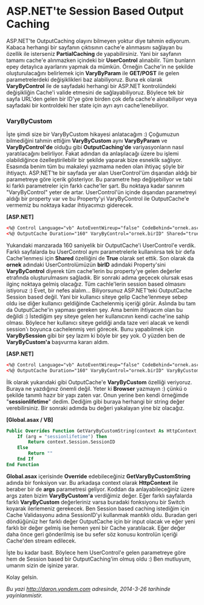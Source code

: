 # ASP.NET'te Session Based Output Caching 

ASP.NET'te OutputCaching olayını bilmeyen yoktur diye tahmin ediyorum.
Kabaca herhangi bir sayfanın çıktısının cache'e alınmasını sağlayan bu
özellik ile isterseniz **PartialCaching** de yapabilirsiniz. Yani bir
sayfanın tamamı cache'e alınmazken içindeki bir **UserControl**
alınabilir. Tüm bunların epey detaylıca ayarlarını yapmak da mümkün.
Örneğin Cache'in ne şekilde oluşturulacağını belirlemek için
**VaryByParam** ile **GET/POST** ile gelen parametrelerdeki
değişiklikleri baz alabiliyoruz. Buna ek olarak **VaryByControl** ile de
sayfadaki herhangi bir ASP.NET kontrolündeki değişikliğin Cache'i valide
etmesini de sağlayabiliyoruz. Böylece tek bir sayfa URL'den gelen bir
ID'ye göre birden çok defa cache'e alınabiliyor veya sayfadaki bir
kontroldeki her state için ayrı ayrı cache'lenebiliyor.

### VaryByCustom  

İşte şimdi size bir VaryByCustom hikayesi anlatacağım :) Çoğumuzun
bilmediğini tahmin ettiğim **VaryByCustom** aynı **VaryByParam** ve
**VaryByControl'de** olduğu gibi **OutputCaching'de** variyasyonların
nasıl yaratılacağını belirliyor. Fakat adından da anlaşılacağı üzere bu
işlemi olabildiğince özelleştirilebilir bir şekilde yaparak bize
esneklik sağlıyor. Esasında benim tüm bu makaleyi yazmama neden olan
ihtiyaç şöyle bir ihtiyaçtı. ASP.NET'te bir sayfada yer alan
UserControl'üm dışarıdan aldığı bir parametreye göre içerik gösteriyor.
Bu parametre hep değişebiliyor ve tabi ki farklı parametreler için
farklı cache'ler şart. Bu noktaya kadar sanırım "VaryByControl" yeter de
artar. UserControl'ün içinde dışarıdan parametreyi aldığı bir property
var ve bu Property'yi VaryByControl ile OutputCache'e vermemiz bu
noktaya kadar ihtiyacımızı giderecek.

**[ASP.NET]**

```html
<%@ Control Language="vb" AutoEventWireup="false" CodeBehind="ornek.ascx.vb" Inherits="site.ornek" %>
<%@ OutputCache Duration="160" VaryByControl="ornek.birID" Shared="true" %>
```

Yukarıdaki manzarada 160 saniyelik bir OutputCache'i UserControl'e
verdik. Farklı sayfalarda bu UserControl aynı parametrelerle
kullanılırsa tek bir defa Cache'lenmesi için **Shared** özelliğini de
**True** olarak set ettik. Son olarak da **ornek** adındaki
UserControlümüzün **birID** adındaki Property'sini **VaryByControl**
diyerek tüm cache'lerin bu property'ye gelen değerler etrafında
oluşturulmasını sağladık. Bir sonraki adıma geçecek olursak esas ilginç
noktaya gelmiş olacağız. Tüm cachle'lerin session based olmasını
istiyoruz :) Evet, bir nefes alalım... Biliyorsunuz ASP.NET'teki
OutputCache Session based değil. Yani bir kullanıcı siteye gelip
Cache'lenmeye sebep oldu ise diğer kullanıcı geldiğinde Cachelenmiş
içeriği görür. Aslında bu tam da OutputCache'in yapması gereken şey. Ama
benim ihtiyacım olan bu değildi :) İstediğim şey siteye gelen her
kullanıcının kendi cache'ine sahip olması. Böylece her kullanıcı siteye
geldiği anda taze veri alacak ve kendi session'ı boyunca cachelenmiş
veri görecek. Bunu yapabilmek için **VaryBySession** gibi bir şey lazım
ki böyle bir şey yok. O yüzden ben de **VaryByCustom'a** başvurma kararı
aldım.

**[ASP.NET]**

```html
<%@ Control Language="vb" AutoEventWireup="false" CodeBehind="ornek.ascx.vb" Inherits="site.ornek" %>
<%@ OutputCache Duration="160" VaryByControl="ornek.birID" VaryByCustom="sessionlifetime" Shared="true" %>
```

İlk olarak yukarıdaki gibi OutputCache'e **VaryByCustom** özelliği
veriyoruz. Buraya ne yazdığınız önemli değil. Yeter ki **Browser**
yazmayın :) çünkü o şekilde tanımlı hazır bir yapı zaten var. Onun
yerine ben kendi örneğimde "**sessionlifetime**" dedim. Dediğim gibi
buraya herhangi bir string değer verebilirsiniz. Bir sonraki adımda bu
değeri yakalayan yine biz olacağız.

**[Global.asax / VB]**

```vb
Public Overrides Function GetVaryByCustomString(context As HttpContext, arg As String) As String
    If (arg = "sessionlifetime") Then
        Return context.Session.SessionID
    Else
        Return ""
    End If
End Function
```

**Global.asax** içerisinde **Override** edebileceğiniz
**GetVaryByCustomString** adında bir fonksiyon var. Bu arkadaşa context
olarak **HttpContext** ile beraber bir de **args** parametresi geliyor.
Koddan da anlayabileceğiniz üzere args zaten bizim **VaryByCustom'a**
verdiğimiz değer. Eğer farklı sayfalarda farklı **VaryByCustom**
değerleriniz varsa buradaki fonksiyonu bir Switch koyarak ilerlemeniz
gerekecek. Ben Session based caching istediğim için Cache Validasyonu
adına SessionID'yi kullanmak mantıklı oldu. Buradan geri döndüğünüz her
farklı değer OutputCache için bir input olacak ve eğer yeni farklı bir
değer gelmiş ise hemen yeni bir Cache yaratılacak. Eğer değer daha önce
geri gönderilmiş ise bu sefer söz konusu kontrolün içeriği Cache'den
stream edilecek.

İşte bu kadar basit. Böylece hem UserControl'e gelen parametreye göre
hem de Session based bir OutputCaching'im olmuş oldu :) Ben mutluyum,
umarım sizin de işinize yarar.

Kolay gelsin.


*Bu yazi http://daron.yondem.com adresinde, 2014-3-26 tarihinde yayinlanmistir.*